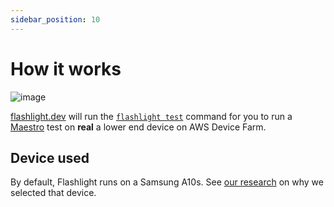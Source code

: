 ```yaml
---
sidebar_position: 10
---
```


# How it works

![image](https://github.com/bamlab/flashlight/assets/4534323/b39f8578-13d8-4eda-9ce1-98293b087081)

[flashlight.dev](https://app.flashlight.dev) will run the [`flashlight test`](../test/getting-started.md) command for you to run a [Maestro](https://maestro.mobile.dev/) test on **real** a lower end device on AWS Device Farm.

## Device used

By default, Flashlight runs on a Samsung A10s. See [our research](https://blog.bam.tech/developer-news/what-is-the-performance-of-your-users-devices) on why we selected that device.
